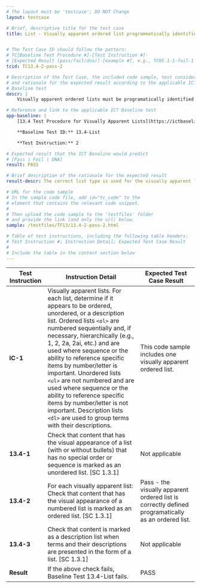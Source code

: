 ```yaml
---
# The layout must be 'testcase'; DO NOT Change
layout: testcase

# Brief, descriptive title for the test case
title: List - Visually apparent ordered list programmatically identified correctly


# The Test Case ID should follow the pattern:
# TC[Baseline Test Procedure #]-[Test Instruction #]-
# [Expected Result (pass/fail/dna)]-[example #], e.g., TC05.1-1-fail-1
tcid: TC13.4-2-pass-2

# Description of the Test Case, the included code sample, test considerations,
# and rationale for the expected result according to the applicable ICT
# Baseline test
descr: |
    Visually apparent ordered lists must be programatically identified with the correct list type. In the code sample included in this test case a visually apparent ordered list is correctly defined programatically with <ol>, an ordered list. 

# Reference and link to the applicable ICT Baseline test
app-baseline: |
    [13.4 Test Procedure for Visually Apparent Lists](https://ictbaseline.access-board.gov/13Structure/#134-test-procedure-for-visually-apparent-lists)

    **Baseline Test ID:** 13.4-List

    **Test Instruction:** 2

# Expected result that the ICT Baseline would predict
# [Pass | Fail | DNA]
result: PASS

# Brief description of the rationale for the expected result
result-descr: The correct list type is used for the visually apparent list.

# URL for the code sample
# In the sample code file, add id="tc_code" to the
# element that contains the relevant code snippet.
#
# Then upload the code sample to the 'testfiles' folder
# and provide the link (and only the url) below.
sample: /testfiles/TF13/13.4-2-pass-2.html

# Table of test instructions, including the following table headers:
# Test Instruction #; Instruction Detail; Expected Test Case Result
#
# Include the table in the content section below
---
```

| Test Instruction | Instruction Detail | Expected Test Case Result |
|------------------|--------------------|---------------------------|
| **IC-1** | Visually apparent lists. For each list, determine if it appears to be ordered, unordered, or a description list. Ordered lists `<ol>` are numbered sequentially and, if necessary, hierarchically (e.g., 1, 2, 2a, 2ai, etc.) and are used where sequence or the ability to reference specific items by number/letter is important. Unordered lists `<ul>` are not numbered and are used where sequence or the ability to reference specific items by number/letter is not important. Description lists `<dl>` are used to group terms with their descriptions. | This code sample includes one visually apparent ordered list. | 
| **13.4-1** | Check that content that has the visual appearance of a list (with or without bullets) that has no special order or sequence is marked as an unordered list. [SC 1.3.1] | Not applicable |
| **13.4-2** | For each visually apparent list: Check that content that has the visual appearance of a numbered list is marked as an ordered list. [SC 1.3.1] | Pass - the visually apparent ordered list is correctly defined programatically as an ordered list. |
| **13.4-3** | Check that content is marked as a description list when terms and their descriptions are presented in the form of a list. [SC 1.3.1] | Not applicable |
| **Result** | If the above check fails, Baseline Test 13.4-List fails. | PASS |
